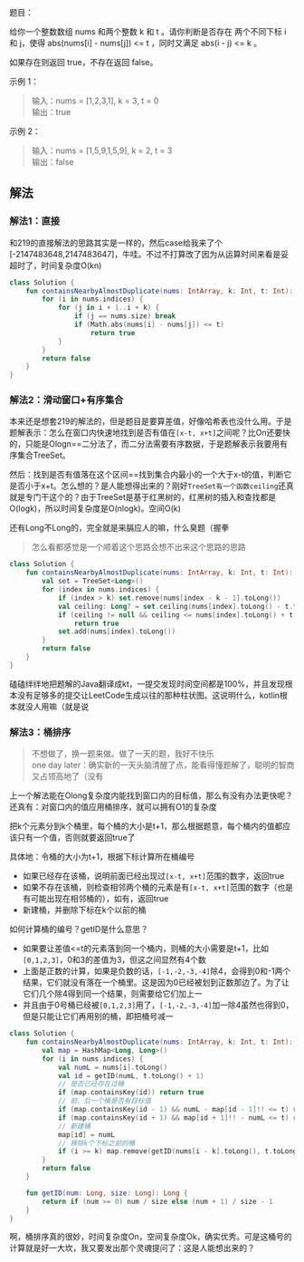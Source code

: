 题目：

给你一个整数数组 nums 和两个整数 k 和 t 。请你判断是否存在 两个不同下标 i 和 j，使得 abs(nums[i] - nums[j]) <= t ，同时又满足 abs(i - j) <= k 。

如果存在则返回 true，不存在返回 false。

示例 1：
>输入：nums = [1,2,3,1], k = 3, t = 0  
输出：true

示例 2：
>输入：nums = [1,5,9,1,5,9], k = 2, t = 3  
输出：false

## 解法
### 解法1：直接
和219的直接解法的思路其实是一样的，然后case给我来了个[-2147483648,2147483647]，牛哇。不过不打算改了因为从运算时间来看是妥超时了，时间复杂度O(kn)
```kotlin
class Solution {
    fun containsNearbyAlmostDuplicate(nums: IntArray, k: Int, t: Int): Boolean {
        for (i in nums.indices) {
            for (j in i + 1..i + k) {
                if (j == nums.size) break
                if (Math.abs(nums[i] - nums[j]) <= t)
                    return true
            }
        }
        return false
    }
}
```
### 解法2：滑动窗口+有序集合
本来还是想套219的解法的，但是题目是要算差值，好像哈希表也没什么用。于是题解表示：怎么在窗口内快速地找到是否有值在`[x-t, x+t]`之间呢？比On还要快的，只能是Ologn==二分法了，而二分法需要有序数据，于是题解表示我要用有序集合TreeSet。

然后：找到是否有值落在这个区间==找到集合内最小的一个大于x-t的值，判断它是否小于x+t。怎么想的？是人能想得出来的？刚好`TreeSet有一个函数ceiling`还真就是专门干这个的？由于TreeSet是基于红黑树的，红黑树的插入和查找都是O(logk)，所以时间复杂度是O(nlogk)。空间O(k)

还有Long不Long的，完全就是来膈应人的嘛，什么臭题（握拳

>怎么看都感觉是一个顺着这个思路会想不出来这个思路的思路

```kotlin
class Solution {
    fun containsNearbyAlmostDuplicate(nums: IntArray, k: Int, t: Int): Boolean {
        val set = TreeSet<Long>()
        for (index in nums.indices) {
            if (index > k) set.remove(nums[index - k - 1].toLong())
            val ceiling: Long? = set.ceiling(nums[index].toLong() - t.toLong())
            if (ceiling != null && ceiling <= nums[index].toLong() + t.toLong())
                return true
            set.add(nums[index].toLong())
        }
        return false
    }
}
```
磕磕绊绊地把题解的Java翻译成kt，一提交发现时间空间都是100%，并且发现根本没有足够多的提交让LeetCode生成以往的那种柱状图。这说明什么，kotlin根本就没人用嘛（就是说

### 解法3：桶排序
> 不想做了，换一题来做。做了一天的题，我好不快乐  
> one day later：确实新的一天头脑清醒了点，能看得懂题解了，聪明的智商又占领高地了（没有

上一个解法能在Olong复杂度内能找到窗口内的目标值，那么有没有办法更快呢？还真有：对窗口内的值应用桶排序，就可以拥有O1的复杂度

把k个元素分到k个桶里，每个桶的大小是t+1，那么根据题意，每个桶内的值都应该只有一个值，否则就要返回true了

具体地：令桶的大小为t+1，根据下标计算所在桶编号
* 如果已经存在该桶，说明前面已经出现过`[x-t, x+t]`范围的数字，返回true
* 如果不存在该桶，则检查相邻两个桶的元素是有`[x-t, x+t]`范围的数字（也是有可能出现在相邻桶的），如有，返回true
* 新建桶，并删除下标在k个以前的桶

如何计算桶的编号？getID是什么意思？
* 如果要让差值<=t的元素落到同一个桶内，则桶的大小需要是t+1，比如`[0,1,2,3]`，0和3的差值为3，但这之间显然有4个数
* 上面是正数的计算，如果是负数的话，`[-1,-2,-3,-4]`除4，会得到0和-1两个结果，它们就没有落在一个桶里。这是因为0已经被划到正数那边了。为了让它们几个除4得到同一个结果，则需要给它们加上一
* 并且由于0号桶已经被`[0,1,2,3]`用了，`[-1,-2,-3,-4]`加一除4虽然也得到0，但是只能让它们再用别的桶，即把桶号减一

```kotlin
class Solution {
    fun containsNearbyAlmostDuplicate(nums: IntArray, k: Int, t: Int): Boolean {
        val map = HashMap<Long, Long>()
        for (i in nums.indices) {
            val numL = nums[i].toLong()
            val id = getID(numL, t.toLong() + 1)
            // 是否已经存在过桶
            if (map.containsKey(id)) return true
            // 前、后一个桶是否有目标值
            if (map.containsKey(id - 1) && numL - map[id - 1]!! <= t) return true
            if (map.containsKey(id + 1) && map[id + 1]!! - numL <= t) return true
            // 新建桶
            map[id] = numL
            // 移除k个下标之前的桶
            if (i >= k) map.remove(getID(nums[i - k].toLong(), t.toLong() + 1))
        }
        return false
    }

    fun getID(num: Long, size: Long): Long {
        return if (num >= 0) num / size else (num + 1) / size - 1
    }
}
```
啊，桶排序真的很妙，时间复杂度On，空间复杂度Ok，确实优秀。可是这桶号的计算就是好一大坎，我又要发出那个灵魂提问了：这是人能想出来的？
